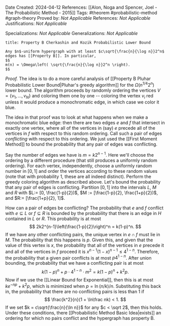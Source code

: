 Date Created: 2024-04-12
References: [[Alon, Noga and Spencer, Joel - The Probabilistic Method - 2015]]
Tags: #theorem #probabilistic-method #graph-theory 
Proved by: <i>Not Applicable</i>
References: <i>Not Applicable</i>
Justifications: <i>Not Applicable</i>

Specializations: <i>Not Applicable</i>
Generalizations: <i>Not Applicable</i>

```ad-theorem
title: Property B Cherkashin and Kozik Probabilistic Lower Bound

Any $n$-uniform hypergraph with at least $c\sqrt{\frac{n}{\log n}}2^n$ edges has [[Property B]]. In particular,
$$
m(n) = \Omega\left( \sqrt{\frac{n}{\log n}}2^n \right).
$$

```

<i>Proof.</i> The idea is to do a more careful analysis of [[Property B Pluhar Probabilistic Lower Bound|Pluhar's greedy algorithm]] for the $\Omega(n^{1/4}2^n)$ lower bound. The algorithm proceeds by randomly ordering the vertices $V = \{v_1, \ldots, v_N\}$ and coloring them one by one -- coloring the vertex $v_i$ red unless it would produce a monochromatic edge, in which case we color it blue.

The idea in that proof was to look at what happens when we make a monochromatic blue edge: then there are two edges $e$ and $f$ that intersect in exactly one vertex, where all of the vertices in (say) $e$ precede all of the vertices in $f$ with respect to this random ordering. Call such a pair of edges *conflicting* with respect to this ordering. We just used the [[First Moment Method]] to bound the probability that any pair of edges was conflicting.

Say the number of edges we have is $m = k2^{n-1}$. Here we'll choose the ordering by a different procedure (that still produces a uniformly random ordering). For each vertex, independently, choose a uniformly random number in $[0,1]$ and order the vertices according to these random values (note that with probability 1, these are all indeed distinct). Perform the greedy coloring algorithm as described above. Let's bound the probability that any pair of edges is conflicting. Partition $[0,1]$ into the intervals $L$, $M$ and $R$ with $L:= [0, \frac{1-p}{2})$, $M := [\frac{1-p}{2}, \frac{1+p}{2})$, and $R:= [\frac{1+p}{2}, 1]$.

How can a pair of edges be conflicting? The probability that $e$ and $f$ conflict with $e\subseteq L$ or $f\subseteq R$ is bounded by the probability that there is an edge in $H$ contained in $L$ or $R$. This probability is at most
$$
2k2^{n-1}\left(\frac{1-p}{2}\right)^n = k(1-p)^n.
$$
If we have any other conflicting pairs, the unique vertex in $e\cap f$ must lie in $M$. The probability that this happens is $p$. Given this, and given that the value of this vertex is $x$, the probability that all of the vertices in $e$ precede it and all of the vertices in $f$ proceed it is $x^{n-1}(1-x)^{n-1} \leq 4^{1-n}$. Therefore, the probability that a given pair conflicts is at most $p4^{1-n}$. After union bounding, the probability that we have a conflicting pair is at most
$$
k(1-p)^n + p\cdot 4^{1-n} \cdot m^2 = k(1-p)^n + k^2p.
$$
Now if we use the [[Linear Bound for Exponential]], then this is at most $ke^{-np}+k^2p$, which is minimized when $p = \ln(n/k)/n$. Substituting this back in, the probability that there are no conflicting pairs is less than 1 if
$$
\frac{k^2}{n}(1 + \ln\frac nk) < 1.
$$
If we set $k = c\sqrt{\frac{n}{\ln n}}$ for any $c < \sqrt 2$, then this holds. Under these conditions, there [[Probabilistic Method Basic Idea|exists]] an ordering for which no pairs conflict and the hypergraph has property B.